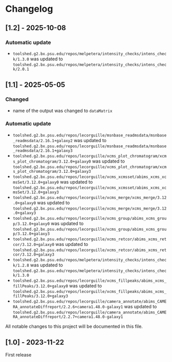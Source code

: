# Changelog

## [1.2] - 2025-10-08

### Automatic update
- `toolshed.g2.bx.psu.edu/repos/melpetera/intensity_checks/intens_check/1.3.0` was updated to `toolshed.g2.bx.psu.edu/repos/melpetera/intensity_checks/intens_check/2.0.1`

## [1.1] - 2025-05-05

### Changed
- name of the output was changed to `dataMatrix`

### Automatic update
- `toolshed.g2.bx.psu.edu/repos/lecorguille/msnbase_readmsdata/msnbase_readmsdata/2.16.1+galaxy2` was updated to `toolshed.g2.bx.psu.edu/repos/lecorguille/msnbase_readmsdata/msnbase_readmsdata/2.16.1+galaxy3`
- `toolshed.g2.bx.psu.edu/repos/lecorguille/xcms_plot_chromatogram/xcms_plot_chromatogram/3.12.0+galaxy0` was updated to `toolshed.g2.bx.psu.edu/repos/lecorguille/xcms_plot_chromatogram/xcms_plot_chromatogram/3.12.0+galaxy3`
- `toolshed.g2.bx.psu.edu/repos/lecorguille/xcms_xcmsset/abims_xcms_xcmsSet/3.12.0+galaxy0` was updated to `toolshed.g2.bx.psu.edu/repos/lecorguille/xcms_xcmsset/abims_xcms_xcmsSet/3.12.0+galaxy3`
- `toolshed.g2.bx.psu.edu/repos/lecorguille/xcms_merge/xcms_merge/3.12.0+galaxy0` was updated to `toolshed.g2.bx.psu.edu/repos/lecorguille/xcms_merge/xcms_merge/3.12.0+galaxy3`
- `toolshed.g2.bx.psu.edu/repos/lecorguille/xcms_group/abims_xcms_group/3.12.0+galaxy0` was updated to `toolshed.g2.bx.psu.edu/repos/lecorguille/xcms_group/abims_xcms_group/3.12.0+galaxy3`
- `toolshed.g2.bx.psu.edu/repos/lecorguille/xcms_retcor/abims_xcms_retcor/3.12.0+galaxy0` was updated to `toolshed.g2.bx.psu.edu/repos/lecorguille/xcms_retcor/abims_xcms_retcor/3.12.0+galaxy3`
- `toolshed.g2.bx.psu.edu/repos/melpetera/intensity_checks/intens_check/1.2.8` was updated to `toolshed.g2.bx.psu.edu/repos/melpetera/intensity_checks/intens_check/1.3.0`
- `toolshed.g2.bx.psu.edu/repos/lecorguille/xcms_fillpeaks/abims_xcms_fillPeaks/3.12.0+galaxy0` was updated to `toolshed.g2.bx.psu.edu/repos/lecorguille/xcms_fillpeaks/abims_xcms_fillPeaks/3.12.0+galaxy3`
- `toolshed.g2.bx.psu.edu/repos/lecorguille/camera_annotate/abims_CAMERA_annotateDiffreport/2.2.6+camera1.48.0-galaxy1` was updated to `toolshed.g2.bx.psu.edu/repos/lecorguille/camera_annotate/abims_CAMERA_annotateDiffreport/2.2.7+camera1.48.0-galaxy1`

All notable changes to this project will be documented in this file.

## [1.0] - 2023-11-22

First release

